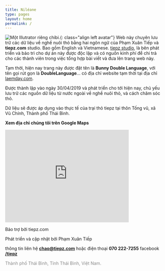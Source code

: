 ```yaml
---
title: Niléane
type: pages
layout: home
permalink: /
---
```

![Một Illutrator riêng chibi.](/images/layout/logos/Nileane-Chibi-v2-byJessBoooworth.jpg){: class="align left avatar"} Web này chuyên lưu trữ các dữ liệu về nghề nuôi thỏ bằng hai ngôn ngữ của Phạm Xuân Tiếp và **tiepz.com** studio. Bao gồm English và Vietnamese. [tiepz studio](https://www.tiepz.com), là bên phát triển và bảo trì cho dự án này được độc lập và có nguồn kinh phí để chi trả cho các thành viên trong việc tổng hợp bài viết và đưa lên trang web này.

Tạm thời, hiện nay trang này được đặt tên là **Bunny Double Language**, với tên gọi rút gọn là **DoubleLanguage**... có địa chỉ website tạm thời tại địa chỉ [laemday.com](https://laemday.com).

Được thành lập vào ngày 30/04/2019 và phát triển cho tới hiện nay, chủ yếu lưu trữ các nguồn dữ liệu từ nước ngoài về nghề nuôi thỏ, và cách chăm sóc thỏ.

Dữ liệu sẽ được áp dụng vào thực tế của trại thỏ tiepz tại thôn Tống vũ, xã Vũ Chính, Thành phố Thái Bình.

**Xem địa chỉ chúng tôi trên Google Maps**

<iframe src="https://www.google.com/maps/embed?pb=!1m18!1m12!1m3!1d3738.9698981929578!2d106.35396651539646!3d20.42531991347873!2m3!1f0!2f0!3f0!3m2!1i1024!2i768!4f13.1!3m3!1m2!1s0x3135fb9aa5972f61%3A0xcc7ada82eb6c0a3d!2sTiepz+Studio!5e0!3m2!1svi!2s!4v1556616240636!5m2!1svi!2s" width="400" height="300" frameborder="0" style="border:0" allowfullscreen></iframe>

Bảo trợ bởi tiepz.com

Phát triển và cập nhật bởi Phạm Xuân Tiếp

thông tin liên hệ **chao@tiepz.com** hoặc điện thoại **070 222-7255** facebook [**/tiepz**](https://facebook.com/tiepz)

<span style="opacity:.5;"><span class="octicon octicon-location"></span> Thành phố Thái Bình, Tỉnh Thái Bình, Việt Nam.</span>
